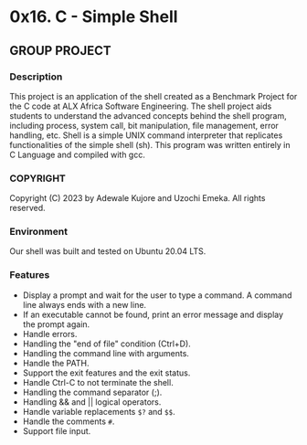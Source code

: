 # 0x16. C - Simple Shell

## GROUP PROJECT

### Description

This project is an application of the shell created as a Benchmark Project for the C code at ALX Africa Software Engineering. The shell project aids students to understand the advanced concepts behind the shell program, including process, system call, bit manipulation, file management, error handling, etc. Shell is a simple UNIX command interpreter that replicates functionalities of the simple shell (sh). This program was written entirely in C Language and compiled with gcc.

### COPYRIGHT

Copyright (C) 2023 by Adewale Kujore and Uzochi Emeka. All rights reserved.

### Environment

Our shell was built and tested on Ubuntu 20.04 LTS.

### Features

* Display a prompt and wait for the user to type a command. A command line always ends with a new line.
* If an executable cannot be found, print an error message and display the prompt again.
* Handle errors.
* Handling the "end of file" condition (Ctrl+D).
* Handling the command line with arguments.
* Handle the PATH.
* Support the exit features and the exit status.
* Handle Ctrl-C to not terminate the shell.
* Handling the command separator (;).
* Handling && and || logical operators.
* Handle variable replacements `$?` and `$$`.
* Handle the comments `#`.
* Support file input.
